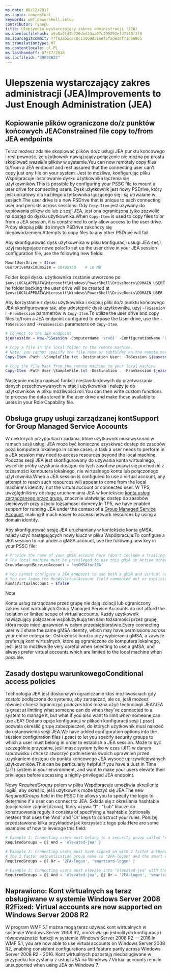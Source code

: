 ```yaml
---
ms.date: 06/12/2017
ms.topic: conceptual
keywords: wmf,powershell,setup
contributor: ryanpu
title: Ulepszenia wystarczający zakres administracji (JEA)
ms.openlocfilehash: a9a8a0fd2b726ded33aa07c205292efd7148f3f0
ms.sourcegitcommit: 77f62a55cac8c13d69d51eef5fade18f71d66955
ms.translationtype: MT
ms.contentlocale: pl-PL
ms.lasthandoff: 07/17/2018
ms.locfileid: "39093623"
---
```

# <a name="improvements-to-just-enough-administration-jea"></a><span data-ttu-id="3b8fb-103">Ulepszenia wystarczający zakres administracji (JEA)</span><span class="sxs-lookup"><span data-stu-id="3b8fb-103">Improvements to Just Enough Administration (JEA)</span></span>

## <a name="constrained-file-copy-tofrom-jea-endpoints"></a><span data-ttu-id="3b8fb-104">Kopiowanie plików ograniczone do/z punktów końcowych JEA</span><span class="sxs-lookup"><span data-stu-id="3b8fb-104">Constrained file copy to/from JEA endpoints</span></span>

<span data-ttu-id="3b8fb-105">Teraz możesz zdalnie skopiować plików do/z usługi JEA punktu końcowego i rest pewność, że użytkownik nawiązujący połączenie nie można po prostu skopiować *wszelkie* plików w systemie.</span><span class="sxs-lookup"><span data-stu-id="3b8fb-105">You can now remotely copy files to/from a JEA endpoint and rest assured that the connecting user can't copy just *any* file on your system.</span></span>
<span data-ttu-id="3b8fb-106">Jest to możliwe, konfigurując pliku Współpracuje instalowanie dysku użytkownika łączenia się użytkowników.</span><span class="sxs-lookup"><span data-stu-id="3b8fb-106">This is possible by configuring your PSSC file to mount a user drive for connecting users.</span></span>
<span data-ttu-id="3b8fb-107">Dysk użytkownik jest nowy PSDrive, który jest unikatowy dla każdego użytkownika łączącego się i są utrwalane w sesjach.</span><span class="sxs-lookup"><span data-stu-id="3b8fb-107">The user drive is a new PSDrive that is unique to each connecting user and persists across sessions.</span></span>
<span data-ttu-id="3b8fb-108">Gdy `Copy-Item` jest używany do kopiowania plików do lub z sesji JEA, jest ona ograniczona tylko zezwolić na dostęp do dysku użytkownika.</span><span class="sxs-lookup"><span data-stu-id="3b8fb-108">When `Copy-Item` is used to copy files to or from a JEA session, it is constrained to only allow access to the user drive.</span></span>
<span data-ttu-id="3b8fb-109">Próby skopiuj pliki do innych PSDrive zakończy się niepowodzeniem.</span><span class="sxs-lookup"><span data-stu-id="3b8fb-109">Attempts to copy files to any other PSDrive will fail.</span></span>

<span data-ttu-id="3b8fb-110">Aby skonfigurować dysk użytkownika w pliku konfiguracji usługi JEA sesji, użyj następujące nowe pola:</span><span class="sxs-lookup"><span data-stu-id="3b8fb-110">To set up the user drive in your JEA session configuration file, use the following new fields:</span></span>

```powershell
MountUserDrive = $true
UserDriveMaximumSize = 10485760    # 10 MB
```

<span data-ttu-id="3b8fb-111">Folder kopii dysku użytkownika zostanie utworzone po `$env:LOCALAPPDATA\Microsoft\Windows\PowerShell\DriveRoots\DOMAIN_USER`</span><span class="sxs-lookup"><span data-stu-id="3b8fb-111">The folder backing the user drive will be created at `$env:LOCALAPPDATA\Microsoft\Windows\PowerShell\DriveRoots\DOMAIN_USER`</span></span>

<span data-ttu-id="3b8fb-112">Aby korzystanie z dysku użytkownika i skopiuj pliki do/z punktu końcowego JEA skonfigurowany tak, aby udostępnić dysk użytkownika, użyj `-ToSession` i `-FromSession` parametrów w `Copy-Item`.</span><span class="sxs-lookup"><span data-stu-id="3b8fb-112">To utilize the user drive and copy files to/from a JEA endpoint configured to expose the User drive, use the `-ToSession` and `-FromSession` parameters on `Copy-Item`.</span></span>

```powershell
# Connect to the JEA endpoint
$jeasession = New-PSSession -ComputerName 'srv01' -ConfigurationName 'UserDemo'

# Copy a file in the local folder to the remote machine.
# Note: you cannot specify the file name or subfolder on the remote machine. You must exactly type "User:"
Copy-Item -Path .\SampleFile.txt -Destination User: -ToSession $jeasession

# Copy the file back from the remote machine to your local machine
Copy-Item -Path User:\SampleFile.txt -Destination . -FromSession $jeasession
```

<span data-ttu-id="3b8fb-113">Następnie można napisać funkcji niestandardowych do przetwarzania danych przechowywanych w stacji użytkownika i należy je do użytkowników w pliku możliwości roli.</span><span class="sxs-lookup"><span data-stu-id="3b8fb-113">You can then write custom functions to process the data stored in the user drive and make those available to users in your Role Capability file.</span></span>

## <a name="support-for-group-managed-service-accounts"></a><span data-ttu-id="3b8fb-114">Obsługa grupy usługi zarządzanej kont</span><span class="sxs-lookup"><span data-stu-id="3b8fb-114">Support for Group Managed Service Accounts</span></span>

<span data-ttu-id="3b8fb-115">W niektórych przypadkach zadania, które użytkownik musi wykonać w ramach sesji usługi JEA może być konieczne uzyskiwać dostęp do zasobów poza komputera lokalnego.</span><span class="sxs-lookup"><span data-stu-id="3b8fb-115">In some cases, a task a user needs to perform in a JEA session may need to access resources beyond the local machine.</span></span>
<span data-ttu-id="3b8fb-116">Podczas sesji JEA jest skonfigurowany do używania konta wirtualnego, wszelkie próby uzyskania dostępu do tych zasobów pojawi się pochodzić z tożsamości komputera lokalnego, nie wirtualnego konta lub połączonego użytkownika.</span><span class="sxs-lookup"><span data-stu-id="3b8fb-116">When a JEA session is configured to use a virtual account, any attempt to reach such resources will appear to come from the local machine's identity, not the virtual account or connected user.</span></span>
<span data-ttu-id="3b8fb-117">W TP5, uwzględniliśmy obsługę uruchamiania JEA w kontekście [konta usługi zarządzanego przez grupę](/previous-versions/windows/it-pro/windows-server-2012-R2-and-2012/jj128431\(v=ws.11\)), znacznie ułatwiając dostęp do zasobów sieciowych przy użyciu tożsamości domeny.</span><span class="sxs-lookup"><span data-stu-id="3b8fb-117">In TP5, we have enabled support for running JEA under the context of a [Group Managed Service Account](/previous-versions/windows/it-pro/windows-server-2012-R2-and-2012/jj128431\(v=ws.11\)), making it much easier to access network resources by using a domain identity.</span></span>

<span data-ttu-id="3b8fb-118">Aby skonfigurować sesję JEA uruchamiany w kontekście konta gMSA, należy użyć następujących nowy klucz w pliku Współpracuje:</span><span class="sxs-lookup"><span data-stu-id="3b8fb-118">To configure a JEA session to run under a gMSA account, use the following new key in your PSSC file:</span></span>

```powershell
# Provide the name of your gMSA account here (don't include a trailing $)
# The local machine must be privileged to use this gMSA in Active Directory
GroupManagedServiceAccount = 'myGMSAforJEA'

# You cannot configure a JEA endpoint to use both a gMSA and virtual account
# You can leave the RunAsVirtualAccount field commented out or explicitly set it to false
RunAsVirtualAccount = $false
```

> [!NOTE]
> <span data-ttu-id="3b8fb-119">Konta usług zarządzane przez grupę nie dają izolacji lub ograniczony zakres kont wirtualnych.</span><span class="sxs-lookup"><span data-stu-id="3b8fb-119">Group Managed Service Accounts do not afford the isolation or limited scope of virtual accounts.</span></span>
> <span data-ttu-id="3b8fb-120">Każdy użytkownik nawiązujący połączenie współużytkują ten sam tożsamości przez grupę, która może mieć uprawnień w całym przedsiębiorstwie.</span><span class="sxs-lookup"><span data-stu-id="3b8fb-120">Every connecting user will share the same gMSA identity, which may have permissions across your entire enterprise.</span></span>
> <span data-ttu-id="3b8fb-121">Ostrożność bardzo przy wybieraniu gMSA, a zawsze preferują kont wirtualnych, które są ograniczone do komputera lokalnego, jeśli jest to możliwe.</span><span class="sxs-lookup"><span data-stu-id="3b8fb-121">Be very careful when selecting to use a gMSA, and always prefer virtual accounts which are limited to the local machine when possible.</span></span>

## <a name="conditional-access-policies"></a><span data-ttu-id="3b8fb-122">Zasady dostępu warunkowego</span><span class="sxs-lookup"><span data-stu-id="3b8fb-122">Conditional access policies</span></span>

<span data-ttu-id="3b8fb-123">Technologia JEA jest doskonałym ograniczanie ktoś możliwościach gdy zostało podłączone do systemu, aby zarządzać, ale co, jeśli możesz również chcesz ograniczyć *podczas* ktoś można użyć technologii JEA?</span><span class="sxs-lookup"><span data-stu-id="3b8fb-123">JEA is great at limiting what someone can do when they've connected to a system to manage it, but what if you also want to limit *when* someone can use JEA?</span></span>
<span data-ttu-id="3b8fb-124">Dodano opcje konfiguracji w plikach konfiguracji sesji (.pssc) pozwala określić grupę zabezpieczeń, do których użytkownik musi należeć do ustanowienia sesji JEA.</span><span class="sxs-lookup"><span data-stu-id="3b8fb-124">We have added configuration options into the session configuration files (.pssc) to let you specify security groups to which a user must belong in order to establish a JEA session.</span></span>
<span data-ttu-id="3b8fb-125">Może to być szczególnie przydatne, jeśli masz system tylko w czas (JIT) w danym środowisku i chcesz stworzyć podniesienia swoich uprawnień przed uzyskaniem dostępu do punktu końcowego JEA wysoce uprzywilejowanych użytkowników.</span><span class="sxs-lookup"><span data-stu-id="3b8fb-125">This can be particularly helpful if you have a Just In Time (JIT) system in your environment, and want to make your users elevate their privileges before accessing a highly-privileged JEA endpoint.</span></span>

<span data-ttu-id="3b8fb-126">Nowy *RequiredGroups* polem w pliku Współpracuje umożliwia określenie logiki, aby określić, jeśli użytkownik może łączyć się JEA.</span><span class="sxs-lookup"><span data-stu-id="3b8fb-126">The new *RequiredGroups* field in the PSSC file allows you to specify the logic to determine if a user can connect to JEA.</span></span>
<span data-ttu-id="3b8fb-127">Składa się z określania hashtable (opcjonalnie zagnieżdżona), który używa "I" i "Lub" klucze do konstruowania reguły.</span><span class="sxs-lookup"><span data-stu-id="3b8fb-127">It consists of specifying a hashtable (optionally nested) that uses the 'And' and 'Or' keys to construct your rules.</span></span>
<span data-ttu-id="3b8fb-128">Poniżej przedstawiono kilka przykładów jak korzystać z tego pola:</span><span class="sxs-lookup"><span data-stu-id="3b8fb-128">Here are some examples of how to leverage this field:</span></span>

```powershell
# Example 1: Connecting users must belong to a security group called "elevated-jea"
RequiredGroups = @{ And = 'elevated-jea' }

# Example 2: Connecting users must have signed on with 2 factor authentication or a smart card
# The 2 factor authentication group name is "2FA-logon" and the smart card group name is "smartcard-logon"
RequiredGroups = @{ Or = '2FA-logon', 'smartcard-logon' }

# Example 3: Connecting users must elevate into "elevated-jea" with their JIT system and have logged on with 2FA or a smart card
RequiredGroups = @{ And = 'elevated-jea', @{ Or = '2FA-logon', 'smartcard-logon' }}
```

## <a name="fixed-virtual-accounts-are-now-supported-on-windows-server-2008-r2"></a><span data-ttu-id="3b8fb-129">Naprawiono: Kont wirtualnych są teraz obsługiwane w systemie Windows Server 2008 R2</span><span class="sxs-lookup"><span data-stu-id="3b8fb-129">Fixed: Virtual accounts are now supported on Windows Server 2008 R2</span></span>

<span data-ttu-id="3b8fb-130">W program WMF 5.1 można mogą teraz używać kont wirtualnych w systemie Windows Server 2008 R2, umożliwiając jednolitych konfiguracji i równoważności funkcji w systemie Windows Server 2008 R2 — 2016.</span><span class="sxs-lookup"><span data-stu-id="3b8fb-130">In WMF 5.1, you are now able to use virtual accounts on Windows Server 2008 R2, enabling consistent configurations and feature parity across Windows Server 2008 R2 - 2016.</span></span>
<span data-ttu-id="3b8fb-131">Kont wirtualnych pozostają nieobsługiwane w przypadku korzystania z usługi JEA na Windows 7.</span><span class="sxs-lookup"><span data-stu-id="3b8fb-131">Virtual accounts remain unsupported when using JEA on Windows 7.</span></span>